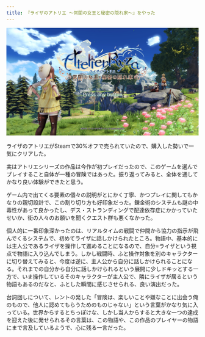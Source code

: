 ```yaml
---
title: 『ライザのアトリエ 〜常闇の女王と秘密の隠れ家〜』をやった
---
```


![](/images/2020-01-19-atelier-ryza.jpg)

ライザのアトリエがSteamで30%オフで売られていたので、購入した勢いで一気にクリアした。

実はアトリエシリーズの作品は今作が初プレイだったので、このゲームを選んでプレイすること自体が一種の冒険ではあった。振り返ってみると、全体を通してかなり良い体験ができたと思う。

ゲーム内で出てくる要素の個々の説明がとにかく丁寧、かつプレイに関してもかなりの親切設計で、この割り切り方も好印象だった。錬金術のシステムも謎の中毒性があって良かったし、デス・ストランディングで配達依存症にかかっていたせいか、街の人々のお願いを聞くクエスト群も悪くなかった。

個人的に一番印象深かったのは、リアルタイムの戦闘で仲間から協力の指示が飛んでくるシステムで、初めてライザに話しかけられたところ。物語中、基本的には主人公であるライザを操作して進めることになるので、自分=ライザという視点で物語に入り込んでしまう。しかし戦闘時、ふと操作対象を別のキャラクターに切り替えてみると、今度は逆に、主人公から自分に話しかけられることになる。それまでの自分から自分に話しかけられるという展開に少しドキッとする一方で、いま操作しているそのキャラクターが主人公で、隣にライザが居るという物語もあるのだなと、ふとした瞬間に感じさせられる、良い演出だった。

台詞回しについて、レントの発した「冒険は、楽しいことや嫌なことに出会う俺のもので、他人に認めてもらうためのものじゃない」という言葉がかなり気に入っている。世界からするとちっぽけな、しかし当人からすると大きな一つの達成を迎えた後に発せられるその言葉は、この物語や、この作品のプレイヤーの物語にまで言及しているようで、心に残る一言だった。
